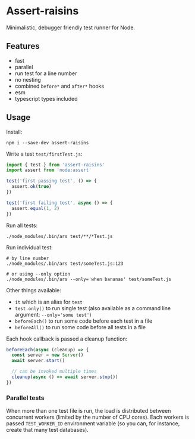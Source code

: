 # Assert-raisins

Minimalistic, debugger friendly test runner for Node.

## Features

- fast
- parallel
- run test for a line number
- no nesting
- combined `before*` and `after*` hooks
- esm
- typescript types included

## Usage

Install:

    npm i --save-dev assert-raisins


Write a test `test/firstTest.js`:

```javascript
import { test } from 'assert-raisins'
import assert from 'node:assert'

test('first passing test', () => {
  assert.ok(true)
})

test('first failing test', async () => {
  assert.equal(1, 2)
})
```

Run all tests:

    ./node_modules/.bin/ars test/**/*Test.js

Run individual test:

    # by line number
    ./node_modules/.bin/ars test/someTest.js:123

    # or using --only option
    ./node_modules/.bin/ars --only='when bananas' test/someTest.js

Other things available:

- `it` which is an alias for `test`
- `test.only()` to run single test (also available as a command line argument: `--only='some test'`)
- `beforeEach()` to run some code before each test in a file
- `beforeAll()` to run some code before all tests in a file

Each hook callback is passed a cleanup function:

```javascript
beforeEach(async (cleanup) => {
  const server = new Server()
  await server.start()

  // can be invoked multiple times
  cleanup(async () => await server.stop())
})
```

### Parallel tests

When more than one test file is run, the load is distributed between concurrent workers (limited by the number of CPU cores). Each workers is passed `TEST_WORKER_ID` environment variable (so you can, for instance, create that many test databases).

